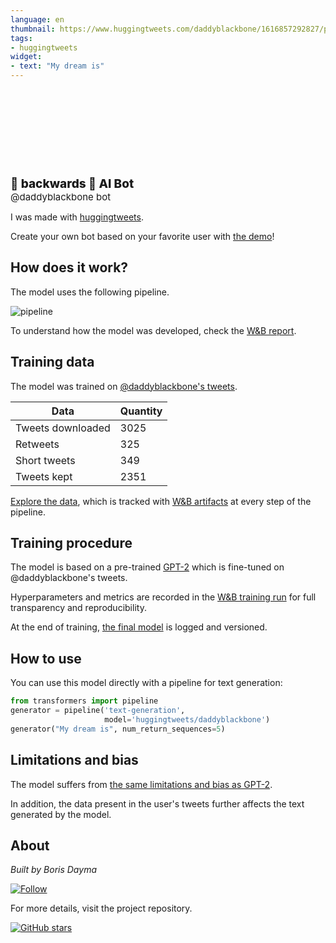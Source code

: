 ```yaml
---
language: en
thumbnail: https://www.huggingtweets.com/daddyblackbone/1616857292827/predictions.png
tags:
- huggingtweets
widget:
- text: "My dream is"
---
```


<div>
<div style="width: 132px; height:132px; border-radius: 50%; background-size: cover; background-image: url('https://pbs.twimg.com/profile_images/1010610389665497089/IbWw1VC8_400x400.jpg')">
</div>
<div style="margin-top: 8px; font-size: 19px; font-weight: 800">👀 backwards 🤖 AI Bot </div>
<div style="font-size: 15px">@daddyblackbone bot</div>
</div>

I was made with [huggingtweets](https://github.com/borisdayma/huggingtweets).

Create your own bot based on your favorite user with [the demo](https://colab.research.google.com/github/borisdayma/huggingtweets/blob/master/huggingtweets-demo.ipynb)!

## How does it work?

The model uses the following pipeline.

![pipeline](https://github.com/borisdayma/huggingtweets/blob/master/img/pipeline.png?raw=true)

To understand how the model was developed, check the [W&B report](https://wandb.ai/wandb/huggingtweets/reports/HuggingTweets-Train-a-Model-to-Generate-Tweets--VmlldzoxMTY5MjI).

## Training data

The model was trained on [@daddyblackbone's tweets](https://twitter.com/daddyblackbone).

| Data | Quantity |
| --- | --- |
| Tweets downloaded | 3025 |
| Retweets | 325 |
| Short tweets | 349 |
| Tweets kept | 2351 |

[Explore the data](https://wandb.ai/wandb/huggingtweets/runs/30bwu48z/artifacts), which is tracked with [W&B artifacts](https://docs.wandb.com/artifacts) at every step of the pipeline.

## Training procedure

The model is based on a pre-trained [GPT-2](https://huggingface.co/gpt2) which is fine-tuned on @daddyblackbone's tweets.

Hyperparameters and metrics are recorded in the [W&B training run](https://wandb.ai/wandb/huggingtweets/runs/1co409eo) for full transparency and reproducibility.

At the end of training, [the final model](https://wandb.ai/wandb/huggingtweets/runs/1co409eo/artifacts) is logged and versioned.

## How to use

You can use this model directly with a pipeline for text generation:

```python
from transformers import pipeline
generator = pipeline('text-generation',
                     model='huggingtweets/daddyblackbone')
generator("My dream is", num_return_sequences=5)
```

## Limitations and bias

The model suffers from [the same limitations and bias as GPT-2](https://huggingface.co/gpt2#limitations-and-bias).

In addition, the data present in the user's tweets further affects the text generated by the model.

## About

*Built by Boris Dayma*

[![Follow](https://img.shields.io/twitter/follow/borisdayma?style=social)](https://twitter.com/intent/follow?screen_name=borisdayma)

For more details, visit the project repository.

[![GitHub stars](https://img.shields.io/github/stars/borisdayma/huggingtweets?style=social)](https://github.com/borisdayma/huggingtweets)

